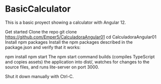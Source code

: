 # BasicCalculator

This is a basic proyect showing a calculator with Angular 12. 

Get started
Clone the repo
git clone https://github.com/Emper5/CalculadoraAngular01
cd CalculadoraAngular01
Install npm packages
Install the npm packages described in the package.json and verify that it works:

npm install
npm start
The npm start command builds (compiles TypeScript and copies assets) the application into dist/, watches for changes to the source files, and runs lite-server on port 3000.

Shut it down manually with Ctrl-C.
